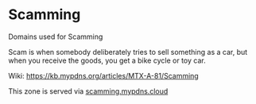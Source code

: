 # Scamming

Domains used for Scamming

Scam is when somebody deliberately tries to sell something as a car, but
when you receive the goods, you get a bike cycle or toy car.

Wiki: https://kb.mypdns.org/articles/MTX-A-81/Scamming

This zone is served
via [scamming.mypdns.cloud](https://kb.mypdns.org/articles/MTX/RPZ-List#scammingmypdnscloud)
